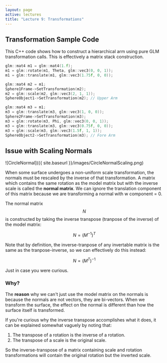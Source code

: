 ```yaml
---
layout: page
active: lectures
title: "Lecture 9: Transformations"
---
```


## Transformation Sample Code

This C++ code shows how to construct a hierarchical arm using pure GLM transformation calls.
This is effectively a matrix stack construction.

```cpp
glm::mat4 m1 = glm::mat4(1.f);
m1 = glm::rotate(m1, Theta, glm::vec3(0, 0, 1));
m1 = glm::translate(m1, glm::vec3(1.75f, 0, 0));

glm::mat4 m2 = m1;
Sphere1Frame->SetTransformation(m2);
m2 = glm::scale(m2, glm::vec3(2, 1, 1));
SphereObject1->SetTransformation(m2); // Upper Arm

glm::mat4 m3 = m1;
m3 = glm::translate(m3, glm::vec3(1, 0, 0));
Sphere2Frame->SetTransformation(m3);
m3 = glm::rotate(m3, Phi, glm::vec3(0, 0, 1));
m3 = glm::translate(m3, glm::vec3(0.75f, 0, 0));
m3 = glm::scale(m3, glm::vec3(1.5f, 1, 1));
SphereObject2->SetTransformation(m3); // Fore Arm
```

## Issue with Scaling Normals

![CircleNormal]({{ site.baseurl }}/images/CircleNormalScaling.png)

When some surface undergoes a non-uniform scale transformation, the normals must be rescaled by the inverse of that transformation.
A matrix which contains the same rotation as the model matrix but with the inverse scale is called the **normal matrix**.
We can ignore the translation component of this matrix because we are transforming a normal with w component = 0.

The normal matrix $$ N $$ is constructed by taking the inverse transpose (tranpose of the inverse) of the model matrix:

$$ N = (M^{-1})^T $$

Note that by definition, the inverse-tranpose of any invertable matrix is the same as the tranpose-inverse, so we can effectively do this instead:

$$ N = (M^T)^{-1} $$

Just in case you were curious.

### Why?

The **reason** why we can't just use the model matrix on the normals is because the normals are not vectors, they are bi-vectors.
When we transform the surface, the effect on the normal is different than how the surface itself is transformed.

If you're curious why the inverse transpose accomplishes what it does, it can be explained somewhat vaguely by noting that:

1. The transpose of a rotation is the inverse of a rotation.
2. The transpose of a scale is the original scale.

So the inverse-transpose of a matrix containing scale and rotation transformations will contain the original rotation but the inverted scale.
